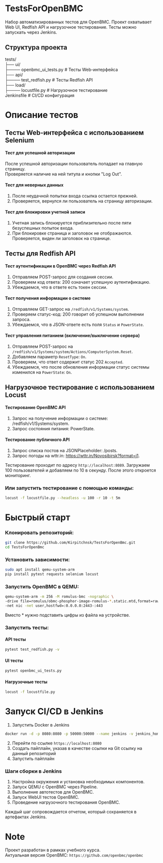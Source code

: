 # TestsForOpenBMC

Набор автоматизированных тестов для OpenBMC. Проект охватывает Web UI, Redfish API и нагрузочное тестирование. Тесты можно запускать через Jenkins.

## Структура проекта
tests/ <br />
├── ui/ <br />
├──── openbmc_ui_tests.py # Тесты Web-интерфейса <br />
├── api/ <br />
├──── test_redfish.py # Тесты Redfish API <br />
├── load/<br />
├──── locustfile.py # Нагрузочное тестирование <br />
Jenkinsfile # CI/CD конфигурация

# Описание тестов

## Тесты Web-интерфейса с использованием Selenium <br />
#### Тест для успешной авторизации <br />
После успешной авторизации пользователь попадает на главную страницу. <br />
Проверяется наличие на ней титула и кнопки "Log Out". <br />

#### Тест для неверных данных
1. После неудачной попытки входа ссылка остается прежней.
2. Проверяется, вернулся ли пользователь на страницу авторизации.

#### Тест для блокировки учетной записи
1. Учетная запись блокируется приблизительно после пяти безуспешных попыток входа.
2. При блокировке страница и заголовок не отображаются. Проверяется, виден ли заголовок на странице.

## Тесты для Redfish API
#### Тест аутентификации в OpenBMC через Redfish API <br />
1. Отправляем POST-запрос для создания сессии.  <br />
2. Проверяем код ответа: 200 означает успешную аутентификацию.  <br />
3. Убеждаемся, что в ответе есть токен сессии.  <br />

#### Тест получения информации о системе  <br />
1. Отправляем GET-запрос на `/redfish/v1/Systems/system`.
2. Проверяем статус-код: 200 говорит об успешном выполнении запроса. <br />
3. Убеждаемся, что в JSON-ответе есть поля `Status` и `PowerState`. 

#### Тест управления питанием (включение/выключение сервера)
1. Отправляем POST-запрос на `/redfish/v1/Systems/system/Actions/ComputerSystem.Reset`.  
2. Добавляем параметр `ResetType`: `On`.  
3. Проверяем, что ответ содержит статус 202 `Accepted`.  
4. Убеждаемся, что после обновления информации статус системы изменился на `PowerState`: `On`.

## Нагрузочное тестирование с использованием Locust
#### Тестирование OpenBMC API
1. Запрос на получение информации о системе: /redfish/v1/Systems/system.
2. Запрос состояния питания: PowerState.

#### Тестирование публичного API
1. Запрос списка постов на JSONPlaceholder: /posts. 
2. Запрос погоды на wttr.in: https://wttr.in/Novosibirsk?format=j1.

Тестирование проходит по адресу `http://localhost:8089`. Загружаем 100 пользователей и добавляем по 10 в секунду. 
После этого откроется мониторинг.

### Или запустить тестирование с помощью команды:

```bash
locust -f locustfile.py --headless -u 100 -r 10 -t 5m
```

# Быстрый старт
### Клонировать репозиторий:

```bash
git clone https://github.com/Kirpitchnsk/TestsForOpenBmc.git
cd TestsForOpenBmc
```

### Установить зависимости:

```bash
sudo apt install qemu-system-arm
pip install pytest requests selenium locust
```

### Запустить OpenBMC в QEMU:

```bash
qemu-system-arm -m 256 -M romulus-bmc -nographic \
-drive file=romulus/obmc-phosphor-image-romulus-*.static.mtd,format=raw,if=mtd \
-net nic -net user,hostfwd=:0.0.0.0:2443-:443
```
Вместо * нужно подставить цифры из файла на устройстве.
### Запустить тесты:
#### API тесты
```bash
pytest test_redfish.py -v
```

#### UI тесты
```bash
pytest openbmc_ui_tests.py
```

#### Нагрузочные тесты
```bash
locust -f locustfile.py
```

# Запуск CI/CD в Jenkins
1. Запустить Docker в Jenkins
```bash
docker run -d -p 8080:8080 -p 50000:50000 --name jenkins -v jenkins_home:/var/jenkins_home jenkins/jenkins:lts
```
2. Перейти по ссылке `https://localhost:8080`
3. Создать пайплайн, указав в качестве ссылки на Git ссылку на данный репозиторий
4. Запустить пайплайн

### Шаги сборки в Jenkins

1. Настройка окружения и установка необходимых компонентов.  
2. Запуск QEMU с OpenBMC через Pipeline.  
3. Выполнение автотестов для OpenBMC.  
4. Запуск WebUI тестов OpenBMC.  
5. Проведение нагрузочного тестирования OpenBMC.  

Каждый шаг сопровождается отчетом, который сохраняется в артефактах Jenkins.

# Note
Проект разработан в рамках учебного курса. <br />
Актуальная версия OpenBMC: `https://github.com/openbmc/openbmc`

